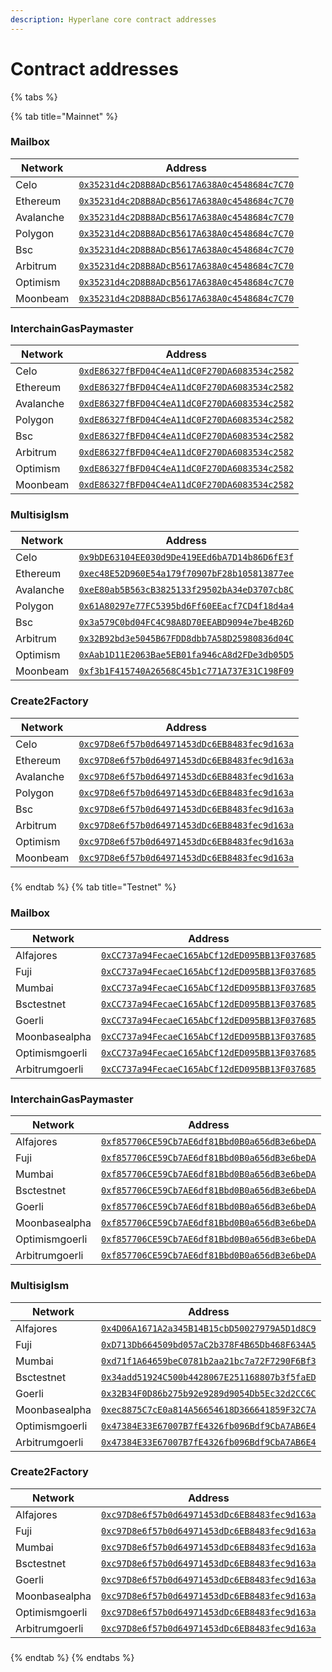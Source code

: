 ```yaml
---
description: Hyperlane core contract addresses
---
```


# Contract addresses

{% tabs %}

{% tab title="Mainnet" %}
### Mailbox

| Network   | Address                                                                                                                            |
| --------- | ---------------------------------------------------------------------------------------------------------------------------------- |
| Celo      | [`0x35231d4c2D8B8ADcB5617A638A0c4548684c7C70`](https://celoscan.io/address/0x35231d4c2D8B8ADcB5617A638A0c4548684c7C70)             |
| Ethereum  | [`0x35231d4c2D8B8ADcB5617A638A0c4548684c7C70`](https://etherscan.io/address/0x35231d4c2D8B8ADcB5617A638A0c4548684c7C70)            |
| Avalanche | [`0x35231d4c2D8B8ADcB5617A638A0c4548684c7C70`](https://snowtrace.io/address/0x35231d4c2D8B8ADcB5617A638A0c4548684c7C70)            |
| Polygon   | [`0x35231d4c2D8B8ADcB5617A638A0c4548684c7C70`](https://polygonscan.com/address/0x35231d4c2D8B8ADcB5617A638A0c4548684c7C70)         |
| Bsc       | [`0x35231d4c2D8B8ADcB5617A638A0c4548684c7C70`](https://bscscan.com/address/0x35231d4c2D8B8ADcB5617A638A0c4548684c7C70)             |
| Arbitrum  | [`0x35231d4c2D8B8ADcB5617A638A0c4548684c7C70`](https://arbiscan.io/address/0x35231d4c2D8B8ADcB5617A638A0c4548684c7C70)             |
| Optimism  | [`0x35231d4c2D8B8ADcB5617A638A0c4548684c7C70`](https://optimistic.etherscan.io/address/0x35231d4c2D8B8ADcB5617A638A0c4548684c7C70) |
| Moonbeam  | [`0x35231d4c2D8B8ADcB5617A638A0c4548684c7C70`](https://moonscan.io/address/0x35231d4c2D8B8ADcB5617A638A0c4548684c7C70)             |
###

### InterchainGasPaymaster

| Network   | Address                                                                                                                            |
| --------- | ---------------------------------------------------------------------------------------------------------------------------------- |
| Celo      | [`0xdE86327fBFD04C4eA11dC0F270DA6083534c2582`](https://celoscan.io/address/0xdE86327fBFD04C4eA11dC0F270DA6083534c2582)             |
| Ethereum  | [`0xdE86327fBFD04C4eA11dC0F270DA6083534c2582`](https://etherscan.io/address/0xdE86327fBFD04C4eA11dC0F270DA6083534c2582)            |
| Avalanche | [`0xdE86327fBFD04C4eA11dC0F270DA6083534c2582`](https://snowtrace.io/address/0xdE86327fBFD04C4eA11dC0F270DA6083534c2582)            |
| Polygon   | [`0xdE86327fBFD04C4eA11dC0F270DA6083534c2582`](https://polygonscan.com/address/0xdE86327fBFD04C4eA11dC0F270DA6083534c2582)         |
| Bsc       | [`0xdE86327fBFD04C4eA11dC0F270DA6083534c2582`](https://bscscan.com/address/0xdE86327fBFD04C4eA11dC0F270DA6083534c2582)             |
| Arbitrum  | [`0xdE86327fBFD04C4eA11dC0F270DA6083534c2582`](https://arbiscan.io/address/0xdE86327fBFD04C4eA11dC0F270DA6083534c2582)             |
| Optimism  | [`0xdE86327fBFD04C4eA11dC0F270DA6083534c2582`](https://optimistic.etherscan.io/address/0xdE86327fBFD04C4eA11dC0F270DA6083534c2582) |
| Moonbeam  | [`0xdE86327fBFD04C4eA11dC0F270DA6083534c2582`](https://moonscan.io/address/0xdE86327fBFD04C4eA11dC0F270DA6083534c2582)             |
###

### MultisigIsm

| Network   | Address                                                                                                                            |
| --------- | ---------------------------------------------------------------------------------------------------------------------------------- |
| Celo      | [`0x9bDE63104EE030d9De419EEd6bA7D14b86D6fE3f`](https://celoscan.io/address/0x9bDE63104EE030d9De419EEd6bA7D14b86D6fE3f)             |
| Ethereum  | [`0xec48E52D960E54a179f70907bF28b105813877ee`](https://etherscan.io/address/0xec48E52D960E54a179f70907bF28b105813877ee)            |
| Avalanche | [`0xeE80ab5B563cB3825133f29502bA34eD3707cb8C`](https://snowtrace.io/address/0xeE80ab5B563cB3825133f29502bA34eD3707cb8C)            |
| Polygon   | [`0x61A80297e77FC5395bd6Ff60EEacf7CD4f18d4a4`](https://polygonscan.com/address/0x61A80297e77FC5395bd6Ff60EEacf7CD4f18d4a4)         |
| Bsc       | [`0x3a579C0bd04FC4C98A8D70EEABD9094e7be4B26D`](https://bscscan.com/address/0x3a579C0bd04FC4C98A8D70EEABD9094e7be4B26D)             |
| Arbitrum  | [`0x32B92bd3e5045B67FDD8dbb7A58D25980836d04C`](https://arbiscan.io/address/0x32B92bd3e5045B67FDD8dbb7A58D25980836d04C)             |
| Optimism  | [`0xAab1D11E2063Bae5EB01fa946cA8d2FDe3db05D5`](https://optimistic.etherscan.io/address/0xAab1D11E2063Bae5EB01fa946cA8d2FDe3db05D5) |
| Moonbeam  | [`0xf3b1F415740A26568C45b1c771A737E31C198F09`](https://moonscan.io/address/0xf3b1F415740A26568C45b1c771A737E31C198F09)             |
###

### Create2Factory

| Network   | Address                                                                                                                            |
| --------- | ---------------------------------------------------------------------------------------------------------------------------------- |
| Celo      | [`0xc97D8e6f57b0d64971453dDc6EB8483fec9d163a`](https://celoscan.io/address/0xc97D8e6f57b0d64971453dDc6EB8483fec9d163a)             |
| Ethereum  | [`0xc97D8e6f57b0d64971453dDc6EB8483fec9d163a`](https://etherscan.io/address/0xc97D8e6f57b0d64971453dDc6EB8483fec9d163a)            |
| Avalanche | [`0xc97D8e6f57b0d64971453dDc6EB8483fec9d163a`](https://snowtrace.io/address/0xc97D8e6f57b0d64971453dDc6EB8483fec9d163a)            |
| Polygon   | [`0xc97D8e6f57b0d64971453dDc6EB8483fec9d163a`](https://polygonscan.com/address/0xc97D8e6f57b0d64971453dDc6EB8483fec9d163a)         |
| Bsc       | [`0xc97D8e6f57b0d64971453dDc6EB8483fec9d163a`](https://bscscan.com/address/0xc97D8e6f57b0d64971453dDc6EB8483fec9d163a)             |
| Arbitrum  | [`0xc97D8e6f57b0d64971453dDc6EB8483fec9d163a`](https://arbiscan.io/address/0xc97D8e6f57b0d64971453dDc6EB8483fec9d163a)             |
| Optimism  | [`0xc97D8e6f57b0d64971453dDc6EB8483fec9d163a`](https://optimistic.etherscan.io/address/0xc97D8e6f57b0d64971453dDc6EB8483fec9d163a) |
| Moonbeam  | [`0xc97D8e6f57b0d64971453dDc6EB8483fec9d163a`](https://moonscan.io/address/0xc97D8e6f57b0d64971453dDc6EB8483fec9d163a)             |
###

{% endtab %}
{% tab title="Testnet" %}
### Mailbox

| Network        | Address                                                                                                                                 |
| -------------- | --------------------------------------------------------------------------------------------------------------------------------------- |
| Alfajores      | [`0xCC737a94FecaeC165AbCf12dED095BB13F037685`](https://alfajores.celoscan.io/address/0xCC737a94FecaeC165AbCf12dED095BB13F037685)        |
| Fuji           | [`0xCC737a94FecaeC165AbCf12dED095BB13F037685`](https://testnet.snowtrace.io/address/0xCC737a94FecaeC165AbCf12dED095BB13F037685)         |
| Mumbai         | [`0xCC737a94FecaeC165AbCf12dED095BB13F037685`](https://mumbai.polygonscan.com/address/0xCC737a94FecaeC165AbCf12dED095BB13F037685)       |
| Bsctestnet     | [`0xCC737a94FecaeC165AbCf12dED095BB13F037685`](https://testnet.bscscan.com/address/0xCC737a94FecaeC165AbCf12dED095BB13F037685)          |
| Goerli         | [`0xCC737a94FecaeC165AbCf12dED095BB13F037685`](https://goerli.etherscan.io/address/0xCC737a94FecaeC165AbCf12dED095BB13F037685)          |
| Moonbasealpha  | [`0xCC737a94FecaeC165AbCf12dED095BB13F037685`](https://moonbase.moonscan.io/address/0xCC737a94FecaeC165AbCf12dED095BB13F037685)         |
| Optimismgoerli | [`0xCC737a94FecaeC165AbCf12dED095BB13F037685`](https://goerli-optimism.etherscan.io/address/0xCC737a94FecaeC165AbCf12dED095BB13F037685) |
| Arbitrumgoerli | [`0xCC737a94FecaeC165AbCf12dED095BB13F037685`](https://goerli.arbiscan.io//address/0xCC737a94FecaeC165AbCf12dED095BB13F037685)          |
###

### InterchainGasPaymaster

| Network        | Address                                                                                                                                 |
| -------------- | --------------------------------------------------------------------------------------------------------------------------------------- |
| Alfajores      | [`0xf857706CE59Cb7AE6df81Bbd0B0a656dB3e6beDA`](https://alfajores.celoscan.io/address/0xf857706CE59Cb7AE6df81Bbd0B0a656dB3e6beDA)        |
| Fuji           | [`0xf857706CE59Cb7AE6df81Bbd0B0a656dB3e6beDA`](https://testnet.snowtrace.io/address/0xf857706CE59Cb7AE6df81Bbd0B0a656dB3e6beDA)         |
| Mumbai         | [`0xf857706CE59Cb7AE6df81Bbd0B0a656dB3e6beDA`](https://mumbai.polygonscan.com/address/0xf857706CE59Cb7AE6df81Bbd0B0a656dB3e6beDA)       |
| Bsctestnet     | [`0xf857706CE59Cb7AE6df81Bbd0B0a656dB3e6beDA`](https://testnet.bscscan.com/address/0xf857706CE59Cb7AE6df81Bbd0B0a656dB3e6beDA)          |
| Goerli         | [`0xf857706CE59Cb7AE6df81Bbd0B0a656dB3e6beDA`](https://goerli.etherscan.io/address/0xf857706CE59Cb7AE6df81Bbd0B0a656dB3e6beDA)          |
| Moonbasealpha  | [`0xf857706CE59Cb7AE6df81Bbd0B0a656dB3e6beDA`](https://moonbase.moonscan.io/address/0xf857706CE59Cb7AE6df81Bbd0B0a656dB3e6beDA)         |
| Optimismgoerli | [`0xf857706CE59Cb7AE6df81Bbd0B0a656dB3e6beDA`](https://goerli-optimism.etherscan.io/address/0xf857706CE59Cb7AE6df81Bbd0B0a656dB3e6beDA) |
| Arbitrumgoerli | [`0xf857706CE59Cb7AE6df81Bbd0B0a656dB3e6beDA`](https://goerli.arbiscan.io//address/0xf857706CE59Cb7AE6df81Bbd0B0a656dB3e6beDA)          |
###

### MultisigIsm

| Network        | Address                                                                                                                                 |
| -------------- | --------------------------------------------------------------------------------------------------------------------------------------- |
| Alfajores      | [`0x4D06A1671A2a345B14B15cbD50027979A5D1d8C9`](https://alfajores.celoscan.io/address/0x4D06A1671A2a345B14B15cbD50027979A5D1d8C9)        |
| Fuji           | [`0xD713Db664509bd057aC2b378F4B65Db468F634A5`](https://testnet.snowtrace.io/address/0xD713Db664509bd057aC2b378F4B65Db468F634A5)         |
| Mumbai         | [`0xd71f1A64659beC0781b2aa21bc7a72F7290F6Bf3`](https://mumbai.polygonscan.com/address/0xd71f1A64659beC0781b2aa21bc7a72F7290F6Bf3)       |
| Bsctestnet     | [`0x34add51924C500b4428067E251168807b3f5faED`](https://testnet.bscscan.com/address/0x34add51924C500b4428067E251168807b3f5faED)          |
| Goerli         | [`0x32B34F0D86b275b92e9289d9054Db5Ec32d2CC6C`](https://goerli.etherscan.io/address/0x32B34F0D86b275b92e9289d9054Db5Ec32d2CC6C)          |
| Moonbasealpha  | [`0xec8875C7cE0a814A56654618D366641859F32C7A`](https://moonbase.moonscan.io/address/0xec8875C7cE0a814A56654618D366641859F32C7A)         |
| Optimismgoerli | [`0x47384E33E67007B7fE4326fb096Bdf9CbA7AB6E4`](https://goerli-optimism.etherscan.io/address/0x47384E33E67007B7fE4326fb096Bdf9CbA7AB6E4) |
| Arbitrumgoerli | [`0x47384E33E67007B7fE4326fb096Bdf9CbA7AB6E4`](https://goerli.arbiscan.io//address/0x47384E33E67007B7fE4326fb096Bdf9CbA7AB6E4)          |
###

### Create2Factory

| Network        | Address                                                                                                                                 |
| -------------- | --------------------------------------------------------------------------------------------------------------------------------------- |
| Alfajores      | [`0xc97D8e6f57b0d64971453dDc6EB8483fec9d163a`](https://alfajores.celoscan.io/address/0xc97D8e6f57b0d64971453dDc6EB8483fec9d163a)        |
| Fuji           | [`0xc97D8e6f57b0d64971453dDc6EB8483fec9d163a`](https://testnet.snowtrace.io/address/0xc97D8e6f57b0d64971453dDc6EB8483fec9d163a)         |
| Mumbai         | [`0xc97D8e6f57b0d64971453dDc6EB8483fec9d163a`](https://mumbai.polygonscan.com/address/0xc97D8e6f57b0d64971453dDc6EB8483fec9d163a)       |
| Bsctestnet     | [`0xc97D8e6f57b0d64971453dDc6EB8483fec9d163a`](https://testnet.bscscan.com/address/0xc97D8e6f57b0d64971453dDc6EB8483fec9d163a)          |
| Goerli         | [`0xc97D8e6f57b0d64971453dDc6EB8483fec9d163a`](https://goerli.etherscan.io/address/0xc97D8e6f57b0d64971453dDc6EB8483fec9d163a)          |
| Moonbasealpha  | [`0xc97D8e6f57b0d64971453dDc6EB8483fec9d163a`](https://moonbase.moonscan.io/address/0xc97D8e6f57b0d64971453dDc6EB8483fec9d163a)         |
| Optimismgoerli | [`0xc97D8e6f57b0d64971453dDc6EB8483fec9d163a`](https://goerli-optimism.etherscan.io/address/0xc97D8e6f57b0d64971453dDc6EB8483fec9d163a) |
| Arbitrumgoerli | [`0xc97D8e6f57b0d64971453dDc6EB8483fec9d163a`](https://goerli.arbiscan.io//address/0xc97D8e6f57b0d64971453dDc6EB8483fec9d163a)          |
###

{% endtab %}
{% endtabs %}

